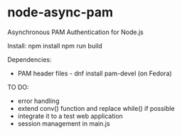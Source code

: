 # node-async-pam
Asynchronous PAM Authentication for Node.js

Install:
  npm install
  npm run build

Dependencies:
  - PAM header files - dnf install pam-devel (on Fedora)

TO DO:
  - error handling
  - extend conv() function and replace while() if possible
  - integrate it to a test web application
  - session management in main.js
